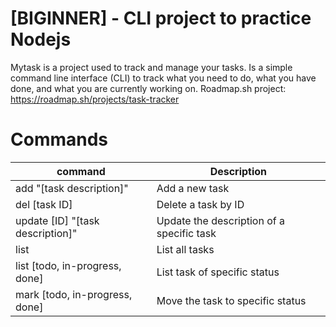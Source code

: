# [BIGINNER] - CLI project to practice Nodejs

Mytask is a project used to track and manage your tasks. Is a simple command line interface (CLI) to track what you need to do, what you have done, and what you are currently working on.
Roadmap.sh project: https://roadmap.sh/projects/task-tracker


# Commands

| command    | Description |
| -------- | ------- |
| add "[task description]"  | Add a new task    |
| del [task ID] | Delete a task by ID     |
| update [ID] "[task description]"    | Update the description of a specific task    |
| list    | List all tasks    |
| list [todo, in-progress, done]    | List task of specific status    |
| mark [todo, in-progress, done]    | Move the task to specific status    |
